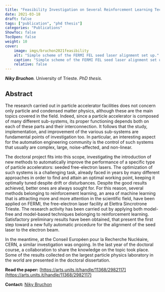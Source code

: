 ```yaml
---
title: "Feasibility Investigation on Several Reinforcement Learning Techniques to Improve the Performance of the FERMI Free-Electron Laser"
date: 2021-03-18
draft: false
tags: ["publication", "phd thesis"]
categories: "Publications"
ShowToc: false
TocOpen: false
weight: 10
cover:
    image: imgs/bruchon2021feasibility
    alt: "Simple scheme of the FERMI FEL seed laser alignment set up."
    caption: "Simple scheme of the FERMI FEL seed laser alignment set up."
    relative: false
---
```


_**Niky Bruchon**._ University of Trieste. _PhD thesis._

## Abstract

The research carried out in particle accelerator facilities does not concern only particle and condensed matter physics, although these are the main topics covered in the field. Indeed, since a particle accelerator is composed of many different sub-systems, its proper functioning depends both on each of these parts and their interconnection. It follows that the study, implementation, and improvement of the various sub-systems are fundamental points of investigation too. In particular, an interesting aspect for the automation engineering community is the control of such systems that usually are complex, large, noise-affected, and non-linear. 

The doctoral project fits into this scope, investigating the introduction of new methods to automatically improve the performance of a specific type of particle accelerators: seeded free-electron lasers. The optimization of such systems is a challenging task, already faced in years by many different approaches in order to find and attain an optimal working point, keeping it optimally tuned despite drift or disturbances. Despite the good results achieved, better ones are always sought for. For this reason, several methods belonging to reinforcement learning, an area of machine learning that is attracting more and more attention in the scientific field, have been applied on FERMI, the free-electron laser facility at Elettra Sincrotrone Trieste. The research activity has been carried out by applying both model-free and model-based techniques belonging to reinforcement learning. Satisfactory preliminary results have been obtained, that present the first step toward a new fully automatic procedure for the alignment of the seed laser to the electron beam. 

In the meantime, at the Conseil Européen pour la Recherche Nucléaire, CERN, a similar investigation was ongoing. In the last year of the doctoral course, a collaboration to share the knowledge on the topic took place. Some of the results collected on the largest particle physics laboratory in the world are presented in the doctoral dissertation.

**Read the paper:** [https://arts.units.it/handle/11368/2982117](https://arts.units.it/handle/11368/2982117)

**Contact:** [Niky Bruchon](mailto:niky.bruchon@cern.ch)
